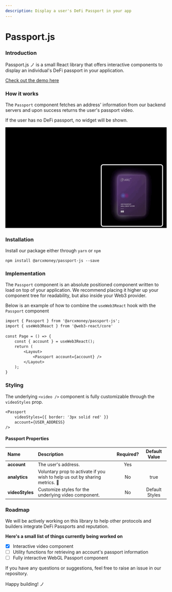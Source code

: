 ```yaml
---
description: Display a user's DeFi Passport in your app
---
```


# Passport.js

### Introduction

Passport.js ノ is a small React library that offers interactive components to display an individual's DeFi passport in your application.

[Check out the demo here](https://passport-js-example.netlify.app/)

### How it works

The `Passport` component fetches an address' information from our backend servers and upon success returns the user's passport video.

 If the user has no DeFi passport, no widget will be shown.

![Passport component](../.gitbook/assets/defi-passport.gif)

### Installation

Install our package either through `yarn` or `npm`

```text
npm install @arcxmoney/passport-js --save
```

### Implementation

The `Passport` component is an absolute positioned component written to load on top of your application. We recommend placing it higher up your component tree for readability, but also inside your Web3 provider.

Below is an example of how to combine the `useWeb3React` hook with the `Passport` component

```text
import { Passport } from '@arcxmoney/passport-js';
import { useWeb3React } from '@web3-react/core'

const Page = () => {
    const { account } = useWeb3React();
    return (
        <Layout>
            <Passport account={account} />
        </Layout>
    );
}
```

### Styling

The underlying `<video />` component is fully customizable through the `videoStyles` prop.

```text
<Passport
    videoStyles={{ border: '3px solid red' }}
    account={USER_ADDRESS} 
/>
```

#### Passport Properties

| Name | Description | Required? | Default Value |
| :--- | :--- | :---: | :---: |
| **account** | The user's address. | Yes |  |
| **analytics** | Voluntary prop to activate if you wish to help us out by sharing metrics. 🙂 | No | true |
| **videoStyles** | Customize styles for the  underlying video component. | No | Default Styles |

### Roadmap

We will be actively working on this library to help other protocols and builders integrate DeFi Passports and reputation.  
  
**Here's a small list of things currently being worked on** 

* [x] Interactive video component
* [ ] Utility functions for retrieving an account's passport information
* [ ] Fully interactive WebGL Passport component

If you have any questions or suggestions, feel free to raise an issue in our repository.  
  
Happy building! ノ

